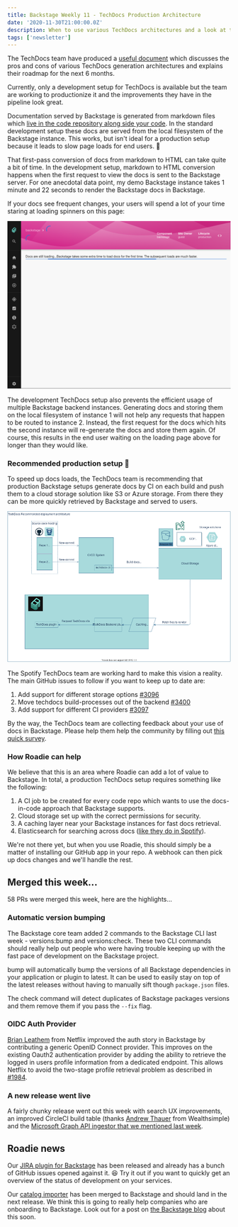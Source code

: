 ```yaml
---
title: Backstage Weekly 11 - TechDocs Production Architecture
date: '2020-11-30T21:00:00.0Z'
description: When to use various TechDocs architectures and a look at their roadmap for the next 6 months. 🛣
tags: ['newsletter']
---
```


The TechDocs team have produced a [useful document](https://backstage.io/docs/features/techdocs/architecture) which discusses the pros and cons of various TechDocs generation architectures and explains their roadmap for the next 6 months.

Currently, only a development setup for TechDocs is available but the team are working to productionize it and the improvements they have in the pipeline look great.

Documentation served by Backstage is generated from markdown files which [live in the code repository along side your code](https://backstage-weekly.roadie.io/issues/roadie-s-backstage-weekly-internal-docs-that-actually-help-290463). In the standard development setup these docs are served from the local filesystem of the Backstage instance. This works, but isn't ideal for a production setup because it leads to slow page loads for end users. 🐌

That first-pass conversion of docs from markdown to HTML can take quite a bit of time. In the development setup, markdown to HTML conversion happens when the first request to view the docs is sent to the Backstage server. For one anecdotal data point, my demo Backstage instance takes 1 minute and 22 seconds to render the Backstage docs in Backstage.

If your docs see frequent changes, your users will spend a lot of your time staring at loading spinners on this page:

![A loading page we see while we wait for TechDocs to generate](./techdocs-loading-screen.png)

The development TechDocs setup also prevents the efficient usage of multiple Backstage backend instances. Generating docs and storing them on the local filesystem of instance 1 will not help any requests that happen to be routed to instance 2. Instead, the first request for the docs which hits the second instance will re-generate the docs and store them again. Of course, this results in the end user waiting on the loading page above for longer than they would like.

### Recommended production setup 🏃

To speed up docs loads, the TechDocs team is recommending that production Backstage setups generate docs by CI on each build and push them to a cloud storage solution like S3 or Azure storage. From there they can be more quickly retrieved by Backstage and served to users.

![A diagram of the setup described above with boxes for the various parts and arrows going between them](./architecture-recommended.drawio.png)

The Spotify TechDocs team are working hard to make this vision a reality. The main GitHub issues to follow if you want to keep up to date are:

1. Add support for different storage options [#3096](https://github.com/backstage/backstage/issues/3096)
2. Move techdocs build-processes out of the backend [#3400](https://github.com/backstage/backstage/issues/3400)
3. Add support for different CI providers [#3097](https://github.com/backstage/backstage/issues/3097)

By the way, the TechDocs team are collecting feedback about your use of docs in Backstage. Please help them help the community by filling out [this quick survey](https://docs.google.com/forms/d/e/1FAIpQLSdn5Vn3MQhCdyYRuW8cMzZkMQF0bFxXYN168gZRvESLfJWVVg/viewform).

### How Roadie can help

We believe that this is an area where Roadie can add a lot of value to Backstage. In total, a production TechDocs setup requires something like the following:

1. A CI job to be created for every code repo which wants to use the docs-in-code approach that Backstage supports.
2. Cloud storage set up with the correct permissions for security.
3. A caching layer near your Backstage instances for fast docs retrieval.
4. Elasticsearch for searching across docs ([like they do in Spotify](https://github.com/backstage/backstage/issues/1499)).

We're not there yet, but when you use Roadie, this should simply be a matter of installing our GitHub app in your repo. A webhook can then pick up docs changes and we'll handle the rest.

## Merged this week...

58 PRs were merged this week, here are the highlights...

### Automatic version bumping

The Backstage core team added 2 commands to the Backstage CLI last week - versions:bump and versions:check. These two CLI commands should really help out people who were having trouble keeping up with the fast pace of development on the Backstage project.

bump will automatically bump the versions of all Backstage dependencies in your application or plugin to latest. It can be used to easily stay on top of the latest releases without having to manually sift though `package.json` files.

The check command will detect duplicates of Backstage packages versions and them remove them if you pass the `--fix` flag.

### OIDC Auth Provider

[Brian Leathem](https://github.com/bleathem) from Netflix improved the auth story in Backstage by contributing a generic OpenID Connect provider. This improves on the existing Oauth2 authentication provider by adding the ability to retrieve the logged in users profile information from a dedicated endpoint. This allows Netflix to avoid the two-stage profile retrieval problem as described in [#1984](https://github.com/backstage/backstage/issues/1984).

### A new release went live

A fairly chunky release went out this week with search UX improvements, an improved CircleCI build table (thanks [Andrew Thauer](https://github.com/andrewthauer) from Wealthsimple) and the [Microsoft Graph API ingestor that we mentioned last week](https://roadie.io/blog/backstage-weekly-10-catalog-importer/).

## Roadie news

Our [JIRA plugin for Backstage](https://github.com/RoadieHQ/backstage-plugin-jira) has been released and already has a bunch of GitHub issues opened against it. 😆 Try it out if you want to quickly get an overview of the status of development on your services.

Our [catalog importer](https://github.com/backstage/backstage/pull/3121) has been merged to Backstage and should land in the next release. We think this is going to really help companies who are onboarding to Backstage. Look out for a post on [the Backstage blog](https://backstage.io/blog/) about this soon.
